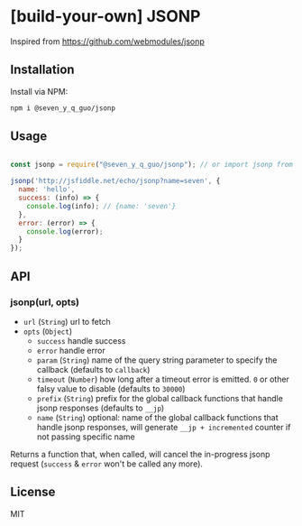 [![<CircleCI>](https://circleci.com/gh/Seven-Y-Q-Guo/jsonp.svg?style=svg)](https://app.circleci.com/pipelines/github/Seven-Y-Q-Guo/jsonp)

# [build-your-own] JSONP
Inspired from https://github.com/webmodules/jsonp

## Installation
Install via NPM:

```bash
npm i @seven_y_q_guo/jsonp

```

## Usage

```javascript

const jsonp = require("@seven_y_q_guo/jsonp"); // or import jsonp from '@seven_y_q_guo/jsonp';

jsonp('http://jsfiddle.net/echo/jsonp?name=seven', {
  name: 'hello',
  success: (info) => {
    console.log(info); // {name: 'seven'}
  },
  error: (error) => {
    console.log(error);
  }
});

```

## API

### jsonp(url, opts)

- `url` (`String`) url to fetch
- `opts` (`Object`)
  - `success` handle success
  - `error` handle error
  - `param` (`String`) name of the query string parameter to specify
    the callback (defaults to `callback`)
  - `timeout` (`Number`) how long after a timeout error is emitted. `0` or other falsy value to
    disable (defaults to `30000`)
  - `prefix` (`String`) prefix for the global callback functions that
    handle jsonp responses (defaults to `__jp`)
  - `name` (`String`) optional: name of the global callback functions that
    handle jsonp responses, will generate `__jp + incremented` counter if not passing specific name

Returns a function that, when called, will cancel the in-progress jsonp request
(`success` & `error` won't be called any more).

## License

MIT

